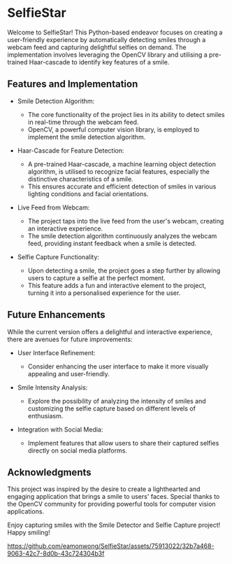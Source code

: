# SelfieStar
Welcome to SelfieStar! This Python-based endeavor focuses on creating a user-friendly experience by automatically detecting smiles through a webcam feed and capturing delightful selfies on demand. The implementation involves leveraging the OpenCV library and utilising a pre-trained Haar-cascade to identify key features of a smile.

## Features and Implementation
- Smile Detection Algorithm:
  - The core functionality of the project lies in its ability to detect smiles in real-time through the webcam feed.
  - OpenCV, a powerful computer vision library, is employed to implement the smile detection algorithm.

- Haar-Cascade for Feature Detection:
  - A pre-trained Haar-cascade, a machine learning object detection algorithm, is utilised to recognize facial features, especially the distinctive characteristics of a smile.
  - This ensures accurate and efficient detection of smiles in various lighting conditions and facial orientations.

- Live Feed from Webcam:
  - The project taps into the live feed from the user's webcam, creating an interactive experience.
  - The smile detection algorithm continuously analyzes the webcam feed, providing instant feedback when a smile is detected.

- Selfie Capture Functionality:
  - Upon detecting a smile, the project goes a step further by allowing users to capture a selfie at the perfect moment.
  - This feature adds a fun and interactive element to the project, turning it into a personalised experience for the user.

## Future Enhancements
While the current version offers a delightful and interactive experience, there are avenues for future improvements:

- User Interface Refinement:
  - Consider enhancing the user interface to make it more visually appealing and user-friendly.

- Smile Intensity Analysis:
  - Explore the possibility of analyzing the intensity of smiles and customizing the selfie capture based on different levels of enthusiasm.

- Integration with Social Media:
  - Implement features that allow users to share their captured selfies directly on social media platforms.

## Acknowledgments

This project was inspired by the desire to create a lighthearted and engaging application that brings a smile to users' faces. Special thanks to the OpenCV community for providing powerful tools for computer vision applications.

Enjoy capturing smiles with the Smile Detector and Selfie Capture project! Happy smiling!


https://github.com/eamonwong/SelfieStar/assets/75913022/32b7a468-9063-42c7-8d0b-43c724304b3f


